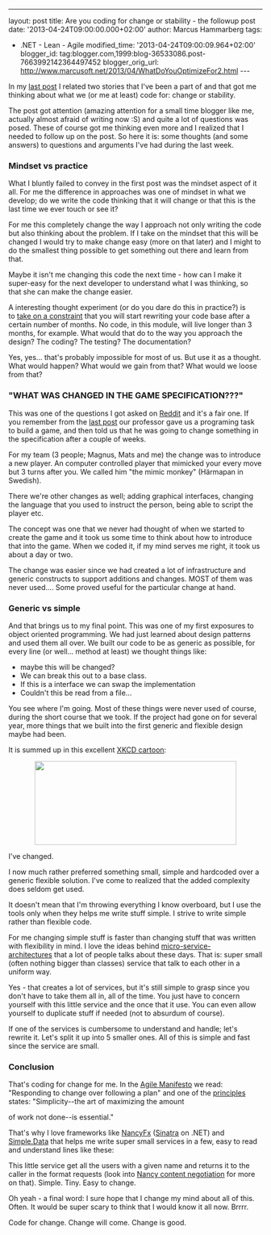 ---
layout: post
title: Are you coding for change or stability - the
followup post
date: '2013-04-24T09:00:00.000+02:00'
author: Marcus Hammarberg
tags:
  - .NET - Lean - Agile
modified_time: '2013-04-24T09:00:09.964+02:00'
blogger_id: tag:blogger.com,1999:blog-36533086.post-7663992142364497452
blogger_orig_url: http://www.marcusoft.net/2013/04/WhatDoYouOptimizeFor2.html ---

<div dir="ltr" style="text-align: left;" trbidi="on">

In my [last
post](http://www.marcusoft.net/2013/04/WhatDoYouOptimizeFor.html) I
related two stories that I've been a part of and that got me thinking
about what we (or me at least) code for: change or stability.

The post got attention (amazing attention for a small time blogger like
me, actually almost afraid of writing now :S) and quite a lot of
questions was posed. These of course got me thinking even more and I
realized that I needed to follow up on the post. So here it is: some
thoughts (and some answers) to questions and arguments I've had during
the last week.



### Mindset vs practice

<div>

What I bluntly failed to convey in the first post was the mindset aspect
of it all. For me the difference in approaches was one of mindset in
what we develop; do we write the code thinking that it will change or
that this is the last time we ever touch or see it?

</div>

<div>



</div>

<div>

For me this completely change the way I approach not only writing the
code but also thinking about the problem. If I take on the mindset that
this will be changed I would try to make change easy (more on that
later) and I might to do the smallest thing possible to get something
out there and learn from that. 

</div>

<div>



</div>

<div>

Maybe it isn't me changing this code the next time - how can I make it
super-easy for the next developer to understand what I was thinking, so
that she can make the change easier. 

</div>

<div>



</div>

<div>

A interesting thought experiment (or do you dare do this in practice?)
is to [take on a
constraint](http://www.marcusoft.net/2013/01/on-constraints.html) that
you will start rewriting your code base after a certain number of
months. No code, in this module, will live longer than 3 months, for
example. What would that do to the way you approach the design? The
coding? The testing? The documentation?

</div>

<div>



</div>

<div>

Yes, yes... that's probably impossible for most of us. But use it as a
thought. What would happen? What would we gain from that? What would we
loose from that? 

</div>

### "WHAT WAS CHANGED IN THE GAME SPECIFICATION???"

<div>

This was one of the questions I got asked on
[Reddit](http://www.reddit.com/r/programming/comments/1cocmn/are_you_coding_for_change_or_for_stability/) and
it's a fair one. If you remember from the [last
post](http://www.marcusoft.net/2013/04/WhatDoYouOptimizeFor.html) our
professor gave us a programing task to build a game, and then told us
that he was going to change something in the specification after a
couple of weeks. 

</div>

<div>



</div>

<div>

For my team (3 people; Magnus, Mats and me) the change was to introduce
a new player. An computer controlled player that mimicked your every
move but 3 turns after you. We called him "the mimic monkey" (Härmapan
in Swedish).  

</div>

<div>



</div>

<div>

There we're other changes as well; adding graphical interfaces, changing
the language that you used to instruct the person, being able to script
the player etc. 

</div>

<div>



</div>

<div>

The concept was one that we never had thought of when we started to
create the game and it took us some time to think about how to introduce
that into the game. When we coded it, if my mind serves me right, it
took us about a day or two.  

</div>

<div>



</div>

<div>

The change was easier since we had created a lot of infrastructure and
generic constructs to support additions and changes. MOST of them was
never used.... Some proved useful for the particular change at hand. 

</div>

<div>

### Generic vs simple

</div>

<div>

And that brings us to my final point. This was one of my first exposures
to object oriented programming. We had just learned about design
patterns and used them all over. We built our code to be as generic as
possible, for every line (or well... method at least) we thought things
like:

</div>

<div>

-   maybe this will be changed? 
-   We can break this out to a base class. 
-   If this is a interface we can swap the implementation
-   Couldn't this be read from a file...

<div>

You see where I'm going. Most of these things were never used of course,
during the short course that we took. If the project had gone on for
several year, more things that we built into the first generic and
flexible design maybe had been. 

</div>

</div>

<div>



</div>

<div>

It is summed up in this excellent [XKCD
cartoon](http://imgs.xkcd.com/comics/the_general_problem.png):

</div>

<div class="separator" style="clear: both; text-align: center;">

<a href="http://imgs.xkcd.com/comics/the_general_problem.png"
data-imageanchor="1" style="margin-left: 1em; margin-right: 1em;"><img
src="http://imgs.xkcd.com/comics/the_general_problem.png"
data-border="0" width="400" height="166" /></a>

</div>

<div>



</div>

<div style="text-align: left;">

I've changed. 

</div>

<div>

I now much rather preferred something small, simple and hardcoded over a
generic flexible solution. I've come to realized that the added
complexity does seldom get used. 

</div>

<div>



</div>

<div>

It doesn't mean that I'm throwing everything I know overboard, but I use
the tools only when they helps me write stuff simple. I strive to write
simple rather than flexible code. 

</div>

<div>



</div>

<div>

For me changing simple stuff is faster than changing stuff that was
written with flexibility in mind. I love the ideas behind
[micro-service-architectures](https://www.google.se/url?sa=t&rct=j&q=&esrc=s&source=web&cd=6&cad=rja&ved=0CFwQtwIwBQ&url=http%3A%2F%2Fvimeo.com%2F55042628&ei=-0l2UYysFsj24QT2gIGwCQ&usg=AFQjCNG_gTkI29ZCVc-DgnHYqwNvwyOEpg&sig2=zS8h0yQDvmvwaTK9Ec2NXg&bvm=bv.45512109,d.bGE) that
a lot of people talks about these days. That is: super small (often
nothing bigger than classes) service that talk to each other in a
uniform way.

</div>

<div>



</div>

<div>

Yes - that creates a lot of services, but it's still simple to grasp
since you don't have to take them all in, all of the time. You just have
to concern yourself with this little service and the once that it use.
You can even allow yourself to duplicate stuff if needed (not to
absurdum of course).

</div>

<div>



</div>

<div>

If one of the services is cumbersome to understand and handle; let's
rewrite it. Let's split it up into 5 smaller ones. All of this is simple
and fast since the service are small. 

</div>

<div>

### Conclusion

</div>

<div>

That's coding for change for me. In the [Agile
Manifesto](http://agilemanifesto.org/) we read: "Responding to change
over following a plan" and one of the
[principles](http://agilemanifesto.org/principles.html) states:
"Simplicity--the art of maximizing the amount 

</div>

<div>

of work not done--is essential."

</div>

<div>



</div>

<div>

That's why I love frameworks like
[NancyFx](http://www.nancyfx.org/) ([Sinatra](http://www.sinatrarb.com/)
on .NET) and
[Simple.Data](https://github.com/markrendle/Simple.Data) that helps me
write super small services in a few, easy to read and understand lines
like these:

</div>

<div>

</div>

<div>

This little service get all the users with a given name and returns it
to the caller in the format requests (look into [Nancy content
negotiation](https://github.com/NancyFx/Nancy/wiki/Content-Negotiation)
for more on that). Simple. Tiny. Easy to change.

Oh yeah - a final word: I sure hope that I change my mind about all of
this. Often. It would be super scary to think that I would know it all
now. Brrrr.

Code for change. Change will come. Change is good. 

</div>

</div>

